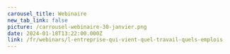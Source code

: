 ```yaml
---
carousel_title: Webinaire
new_tab_link: false
picture: /carrousel-webinaire-30-janvier.png
date: 2024-01-18T13:22:00.000Z
link: /fr/webinars/l-entreprise-qui-vient-quel-travail-quels-emplois
---
```

